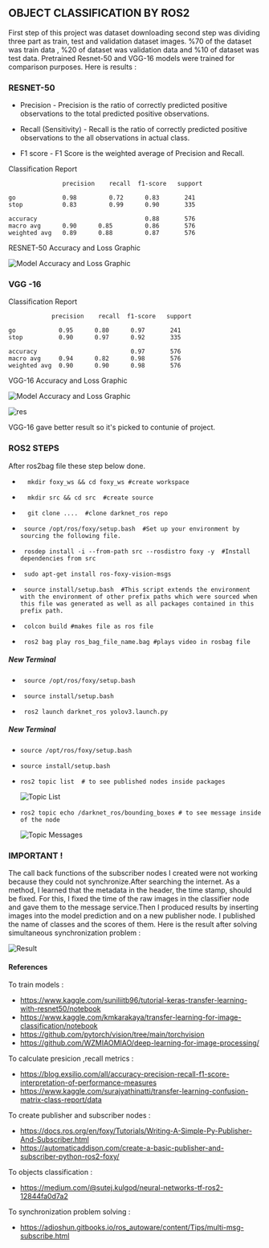 
## OBJECT CLASSIFICATION BY ROS2

First step of this project was dataset downloading second step was dividing three part as train, test and  validation dataset images.
%70 of the dataset was train data , %20 of dataset was validation data and %10 of dataset was test data.
Pretrained Resnet-50 and VGG-16 models were trained for comparison purposes.
Here is results :

### RESNET-50


* Precision - Precision is the ratio of correctly predicted positive observations to the total predicted positive observations.

* Recall (Sensitivity) - Recall is the ratio of correctly predicted positive observations to the all observations in actual class.

* F1 score - F1 Score is the weighted average of Precision and Recall. 

Classification Report


                   precision    recall  f1-score   support
		
    go             0.98         0.72      0.83       241
    stop           0.83         0.99      0.90       335
		
    accuracy                              0.88       576
    macro avg      0.90      0.85         0.86       576
    weighted avg   0.89      0.88         0.87       576

RESNET-50 Accuracy and Loss Graphic

![Model Accuracy and Loss Graphic](./resnet.jpg "RESNET")


### VGG -16
Classification Report 

                precision    recall  f1-score   support

    go            0.95      0.80      0.97       241
    stop          0.90      0.97      0.92       335
		
    accuracy                          0.97       576
    macro avg     0.94      0.82      0.98       576
    weighted avg  0.90      0.90      0.98       576


 VGG-16 Accuracy and Loss Graphic

![Model Accuracy and Loss Graphic](./vgg16.png "vgg-16")

![res](./3.jpeg "Vgg16")

VGG-16 gave better result so it's picked to contunie of project.

### ROS2 STEPS
After ros2bag file these step below done. 
*       mkdir foxy_ws && cd foxy_ws #create workspace
*       mkdir src && cd src  #create source 
*       git clone ....  #clone darknet_ros repo
*      source /opt/ros/foxy/setup.bash  #Set up your environment by sourcing the following file.
*      rosdep install -i --from-path src --rosdistro foxy -y  #Install dependencies from src 
*      sudo apt-get install ros-foxy-vision-msgs
*      source install/setup.bash  #This script extends the environment with the environment of other prefix paths which were sourced when this file was generated as well as all packages contained in this prefix path.
*      colcon build #makes file as ros file
*      ros2 bag play ros_bag_file_name.bag #plays video in rosbag file

##### New Terminal
*      source /opt/ros/foxy/setup.bash
*      source install/setup.bash
*      ros2 launch darknet_ros yolov3.launch.py 

##### New Terminal
*     source /opt/ros/foxy/setup.bash  
*     source install/setup.bash
*     ros2 topic list  # to see published nodes inside packages
  ![Topic List](./topics.jpeg "Topics")
*     ros2 topic echo /darknet_ros/bounding_boxes # to see message inside of the node
    ![Topic Messages](./6.jpeg "Topics")

### IMPORTANT !
The call back functions of the subscriber nodes I created were not working because they could not synchronize.After searching the internet. As a method, I learned that the metadata in the header, the time stamp, should be fixed.
For this, I fixed the time of the raw images in the classifier node and gave them to the message service.Then I produced results by inserting images into the model prediction and on a new publisher node. I published the name of classes and the scores of them.
Here is the result after solving simultaneous synchronization problem :

![Result](./xxx.jpeg "RESULT")

#### References
To train models :

* https://www.kaggle.com/suniliitb96/tutorial-keras-transfer-learning-with-resnet50/notebook
* https://www.kaggle.com/kmkarakaya/transfer-learning-for-image-classification/notebook
* https://github.com/pytorch/vision/tree/main/torchvision
* https://github.com/WZMIAOMIAO/deep-learning-for-image-processing/

To calculate presicion ,recall metrics :
* https://blog.exsilio.com/all/accuracy-precision-recall-f1-score-interpretation-of-performance-measures
* https://www.kaggle.com/surajyathinatti/transfer-learning-confusion-matrix-class-report/data

To create publisher and subscriber nodes :
* https://docs.ros.org/en/foxy/Tutorials/Writing-A-Simple-Py-Publisher-And-Subscriber.html
* https://automaticaddison.com/create-a-basic-publisher-and-subscriber-python-ros2-foxy/

To objects classification :
* https://medium.com/@sutej.kulgod/neural-networks-tf-ros2-12844fa0d7a2

To synchronization problem solving :
* https://adioshun.gitbooks.io/ros_autoware/content/Tips/multi-msg-subscribe.html

